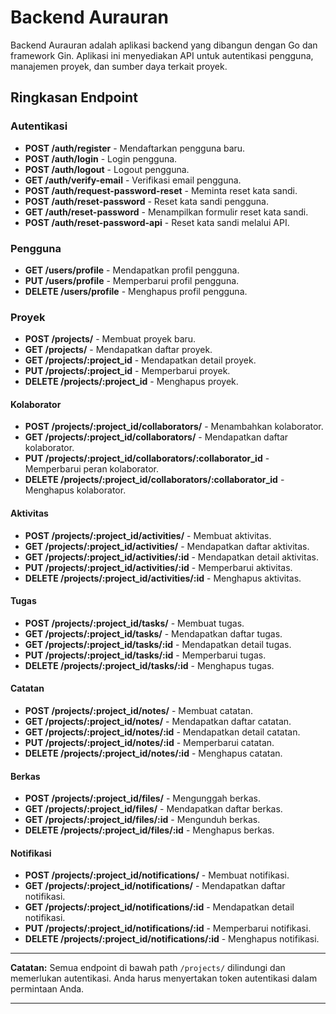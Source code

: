 # Backend Aurauran

Backend Aurauran adalah aplikasi backend yang dibangun dengan Go dan framework Gin. Aplikasi ini menyediakan API untuk autentikasi pengguna, manajemen proyek, dan sumber daya terkait proyek.

## Ringkasan Endpoint

### Autentikasi

- **POST /auth/register** - Mendaftarkan pengguna baru.
- **POST /auth/login** - Login pengguna.
- **POST /auth/logout** - Logout pengguna.
- **GET /auth/verify-email** - Verifikasi email pengguna.
- **POST /auth/request-password-reset** - Meminta reset kata sandi.
- **POST /auth/reset-password** - Reset kata sandi pengguna.
- **GET /auth/reset-password** - Menampilkan formulir reset kata sandi.
- **POST /auth/reset-password-api** - Reset kata sandi melalui API.

### Pengguna

- **GET /users/profile** - Mendapatkan profil pengguna.
- **PUT /users/profile** - Memperbarui profil pengguna.
- **DELETE /users/profile** - Menghapus profil pengguna.

### Proyek

- **POST /projects/** - Membuat proyek baru.
- **GET /projects/** - Mendapatkan daftar proyek.
- **GET /projects/:project_id** - Mendapatkan detail proyek.
- **PUT /projects/:project_id** - Memperbarui proyek.
- **DELETE /projects/:project_id** - Menghapus proyek.

#### Kolaborator

- **POST /projects/:project_id/collaborators/** - Menambahkan kolaborator.
- **GET /projects/:project_id/collaborators/** - Mendapatkan daftar kolaborator.
- **PUT /projects/:project_id/collaborators/:collaborator_id** - Memperbarui peran kolaborator.
- **DELETE /projects/:project_id/collaborators/:collaborator_id** - Menghapus kolaborator.

#### Aktivitas

- **POST /projects/:project_id/activities/** - Membuat aktivitas.
- **GET /projects/:project_id/activities/** - Mendapatkan daftar aktivitas.
- **GET /projects/:project_id/activities/:id** - Mendapatkan detail aktivitas.
- **PUT /projects/:project_id/activities/:id** - Memperbarui aktivitas.
- **DELETE /projects/:project_id/activities/:id** - Menghapus aktivitas.

#### Tugas

- **POST /projects/:project_id/tasks/** - Membuat tugas.
- **GET /projects/:project_id/tasks/** - Mendapatkan daftar tugas.
- **GET /projects/:project_id/tasks/:id** - Mendapatkan detail tugas.
- **PUT /projects/:project_id/tasks/:id** - Memperbarui tugas.
- **DELETE /projects/:project_id/tasks/:id** - Menghapus tugas.

#### Catatan

- **POST /projects/:project_id/notes/** - Membuat catatan.
- **GET /projects/:project_id/notes/** - Mendapatkan daftar catatan.
- **GET /projects/:project_id/notes/:id** - Mendapatkan detail catatan.
- **PUT /projects/:project_id/notes/:id** - Memperbarui catatan.
- **DELETE /projects/:project_id/notes/:id** - Menghapus catatan.

#### Berkas

- **POST /projects/:project_id/files/** - Mengunggah berkas.
- **GET /projects/:project_id/files/** - Mendapatkan daftar berkas.
- **GET /projects/:project_id/files/:id** - Mengunduh berkas.
- **DELETE /projects/:project_id/files/:id** - Menghapus berkas.

#### Notifikasi

- **POST /projects/:project_id/notifications/** - Membuat notifikasi.
- **GET /projects/:project_id/notifications/** - Mendapatkan daftar notifikasi.
- **GET /projects/:project_id/notifications/:id** - Mendapatkan detail notifikasi.
- **PUT /projects/:project_id/notifications/:id** - Memperbarui notifikasi.
- **DELETE /projects/:project_id/notifications/:id** - Menghapus notifikasi.

---

**Catatan:** Semua endpoint di bawah path `/projects/` dilindungi dan memerlukan autentikasi. Anda harus menyertakan token autentikasi dalam permintaan Anda.

---


